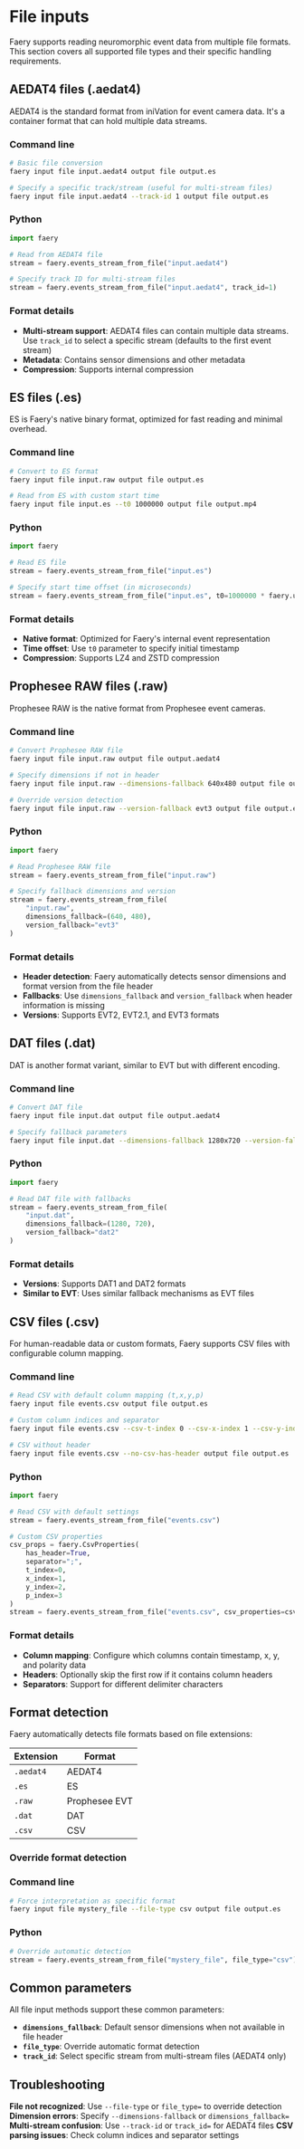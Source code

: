 # File inputs

Faery supports reading neuromorphic event data from multiple file formats. This section covers all supported file types and their specific handling requirements.

## AEDAT4 files (.aedat4)

AEDAT4 is the standard format from iniVation for event camera data. It's a container format that can hold multiple data streams.

### Command line
```sh
# Basic file conversion
faery input file input.aedat4 output file output.es

# Specify a specific track/stream (useful for multi-stream files)
faery input file input.aedat4 --track-id 1 output file output.es
```

### Python
```python
import faery

# Read from AEDAT4 file
stream = faery.events_stream_from_file("input.aedat4")

# Specify track ID for multi-stream files
stream = faery.events_stream_from_file("input.aedat4", track_id=1)
```

### Format details
- **Multi-stream support**: AEDAT4 files can contain multiple data streams. Use `track_id` to select a specific stream (defaults to the first event stream)
- **Metadata**: Contains sensor dimensions and other metadata
- **Compression**: Supports internal compression

## ES files (.es)

ES is Faery's native binary format, optimized for fast reading and minimal overhead.

### Command line
```sh
# Convert to ES format
faery input file input.raw output file output.es

# Read from ES with custom start time
faery input file input.es --t0 1000000 output file output.mp4
```

### Python
```python
import faery

# Read ES file
stream = faery.events_stream_from_file("input.es")

# Specify start time offset (in microseconds)
stream = faery.events_stream_from_file("input.es", t0=1000000 * faery.us)
```

### Format details
- **Native format**: Optimized for Faery's internal event representation
- **Time offset**: Use `t0` parameter to specify initial timestamp
- **Compression**: Supports LZ4 and ZSTD compression

## Prophesee RAW files (.raw)

Prophesee RAW is the native format from Prophesee event cameras.

### Command line
```sh
# Convert Prophesee RAW file
faery input file input.raw output file output.aedat4

# Specify dimensions if not in header
faery input file input.raw --dimensions-fallback 640x480 output file output.es

# Override version detection
faery input file input.raw --version-fallback evt3 output file output.es
```

### Python
```python
import faery

# Read Prophesee RAW file
stream = faery.events_stream_from_file("input.raw")

# Specify fallback dimensions and version
stream = faery.events_stream_from_file(
    "input.raw",
    dimensions_fallback=(640, 480),
    version_fallback="evt3"
)
```

### Format details
- **Header detection**: Faery automatically detects sensor dimensions and format version from the file header
- **Fallbacks**: Use `dimensions_fallback` and `version_fallback` when header information is missing
- **Versions**: Supports EVT2, EVT2.1, and EVT3 formats

## DAT files (.dat)

DAT is another format variant, similar to EVT but with different encoding.

### Command line
```sh
# Convert DAT file
faery input file input.dat output file output.aedat4

# Specify fallback parameters
faery input file input.dat --dimensions-fallback 1280x720 --version-fallback dat2 output file output.es
```

### Python
```python
import faery

# Read DAT file with fallbacks
stream = faery.events_stream_from_file(
    "input.dat",
    dimensions_fallback=(1280, 720),
    version_fallback="dat2"
)
```

### Format details
- **Versions**: Supports DAT1 and DAT2 formats
- **Similar to EVT**: Uses similar fallback mechanisms as EVT files

## CSV files (.csv)

For human-readable data or custom formats, Faery supports CSV files with configurable column mapping.

### Command line
```sh
# Read CSV with default column mapping (t,x,y,p)
faery input file events.csv output file output.es

# Custom column indices and separator
faery input file events.csv --csv-t-index 0 --csv-x-index 1 --csv-y-index 2 --csv-p-index 3 --csv-separator ";" output file output.es

# CSV without header
faery input file events.csv --no-csv-has-header output file output.es
```

### Python
```python
import faery

# Read CSV with default settings
stream = faery.events_stream_from_file("events.csv")

# Custom CSV properties
csv_props = faery.CsvProperties(
    has_header=True,
    separator=";",
    t_index=0,
    x_index=1,
    y_index=2,
    p_index=3
)
stream = faery.events_stream_from_file("events.csv", csv_properties=csv_props)
```

### Format details
- **Column mapping**: Configure which columns contain timestamp, x, y, and polarity data
- **Headers**: Optionally skip the first row if it contains column headers
- **Separators**: Support for different delimiter characters

## Format detection

Faery automatically detects file formats based on file extensions:

| Extension | Format |
|-----------|--------|
| `.aedat4` | AEDAT4 |
| `.es` | ES |
| `.raw` | Prophesee EVT |
| `.dat` | DAT |
| `.csv` | CSV |

### Override format detection

### Command line
```sh
# Force interpretation as specific format
faery input file mystery_file --file-type csv output file output.es
```

### Python
```python
# Override automatic detection
stream = faery.events_stream_from_file("mystery_file", file_type="csv")
```

## Common parameters

All file input methods support these common parameters:

- **`dimensions_fallback`**: Default sensor dimensions when not available in file header
- **`file_type`**: Override automatic format detection
- **`track_id`**: Select specific stream from multi-stream files (AEDAT4 only)

## Troubleshooting

**File not recognized**: Use `--file-type` or `file_type=` to override detection
**Dimension errors**: Specify `--dimensions-fallback` or `dimensions_fallback=`
**Multi-stream confusion**: Use `--track-id` or `track_id=` for AEDAT4 files
**CSV parsing issues**: Check column indices and separator settings
